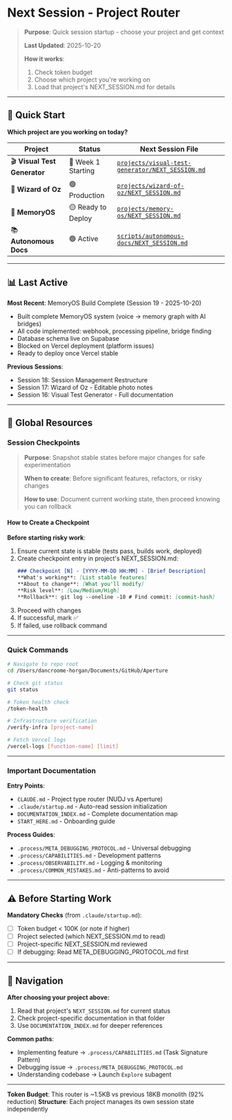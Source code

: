 # Next Session - Project Router

> **Purpose**: Quick session startup - choose your project and get context
>
> **Last Updated**: 2025-10-20
>
> **How it works**:
> 1. Check token budget
> 2. Choose which project you're working on
> 3. Load that project's NEXT_SESSION.md for details

---

## 🚦 Quick Start

**Which project are you working on today?**

| Project | Status | Next Session File |
|---------|--------|-------------------|
| 🎬 **Visual Test Generator** | 🚀 Week 1 Starting | [`projects/visual-test-generator/NEXT_SESSION.md`](projects/visual-test-generator/NEXT_SESSION.md) |
| 🧙 **Wizard of Oz** | 🟢 Production | [`projects/wizard-of-oz/NEXT_SESSION.md`](projects/wizard-of-oz/NEXT_SESSION.md) |
| 🧠 **MemoryOS** | 🟡 Ready to Deploy | [`projects/memory-os/NEXT_SESSION.md`](projects/memory-os/NEXT_SESSION.md) |
| 📚 **Autonomous Docs** | 🟢 Active | [`scripts/autonomous-docs/NEXT_SESSION.md`](scripts/autonomous-docs/NEXT_SESSION.md) |

---

## 📊 Last Active

**Most Recent**: MemoryOS Build Complete (Session 19 - 2025-10-20)
- Built complete MemoryOS system (voice → memory graph with AI bridges)
- All code implemented: webhook, processing pipeline, bridge finding
- Database schema live on Supabase
- Blocked on Vercel deployment (platform issues)
- Ready to deploy once Vercel stable

**Previous Sessions**:
- Session 18: Session Management Restructure
- Session 17: Wizard of Oz - Editable photo notes
- Session 16: Visual Test Generator - Full documentation

---

## 🔑 Global Resources

### Session Checkpoints

> **Purpose**: Snapshot stable states before major changes for safe experimentation
>
> **When to create**: Before significant features, refactors, or risky changes
>
> **How to use**: Document current working state, then proceed knowing you can rollback

#### How to Create a Checkpoint

**Before starting risky work**:
1. Ensure current state is stable (tests pass, builds work, deployed)
2. Create checkpoint entry in project's NEXT_SESSION.md:
   ```markdown
   ### Checkpoint [N] - [YYYY-MM-DD HH:MM] - [Brief Description]
   **What's working**: [List stable features]
   **About to change**: [What you'll modify]
   **Risk level**: [Low/Medium/High]
   **Rollback**: git log --oneline -10 # Find commit: [commit-hash]
   ```
3. Proceed with changes
4. If successful, mark ✅
5. If failed, use rollback command

---

### Quick Commands

```bash
# Navigate to repo root
cd /Users/dancroome-horgan/Documents/GitHub/Aperture

# Check git status
git status

# Token health check
/token-health

# Infrastructure verification
/verify-infra [project-name]

# Fetch Vercel logs
/vercel-logs [function-name] [limit]
```

---

### Important Documentation

**Entry Points**:
- `CLAUDE.md` - Project type router (NUDJ vs Aperture)
- `.claude/startup.md` - Auto-read session initialization
- `DOCUMENTATION_INDEX.md` - Complete documentation map
- `START_HERE.md` - Onboarding guide

**Process Guides**:
- `.process/META_DEBUGGING_PROTOCOL.md` - Universal debugging
- `.process/CAPABILITIES.md` - Development patterns
- `.process/OBSERVABILITY.md` - Logging & monitoring
- `.process/COMMON_MISTAKES.md` - Anti-patterns to avoid

---

## ⚠️ Before Starting Work

**Mandatory Checks** (from `.claude/startup.md`):
- [ ] Token budget < 100K (or note if higher)
- [ ] Project selected (which NEXT_SESSION.md to read)
- [ ] Project-specific NEXT_SESSION.md reviewed
- [ ] If debugging: Read META_DEBUGGING_PROTOCOL.md first

---

## 🎯 Navigation

**After choosing your project above:**
1. Read that project's `NEXT_SESSION.md` for current status
2. Check project-specific documentation in that folder
3. Use `DOCUMENTATION_INDEX.md` for deeper references

**Common paths**:
- Implementing feature → `.process/CAPABILITIES.md` (Task Signature Pattern)
- Debugging issue → `.process/META_DEBUGGING_PROTOCOL.md`
- Understanding codebase → Launch `Explore` subagent

---

**Token Budget**: This router is ~1.5KB vs previous 18KB monolith (92% reduction)
**Structure**: Each project manages its own session state independently
